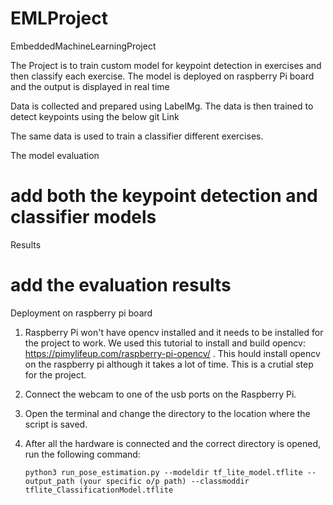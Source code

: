 # EMLProject
EmbeddedMachineLearningProject

The Project is to train custom model for keypoint detection in exercises and then classify each exercise. The model is deployed on raspberry Pi board and the output is displayed in real time


Data is collected and prepared using LabelMg. The data is then trained to detect keypoints using the below git Link 

The same data is used to train a classifier different exercises. 

The model evaluation 
# add both the keypoint detection and classifier models 

Results 
# add the evaluation results 

Deployment on raspberry pi board 

1. Raspberry Pi won't have opencv installed and it needs to be installed for the project to work. We used this tutorial to install and build opencv: https://pimylifeup.com/raspberry-pi-opencv/ . This hould install opencv on the raspberry pi although it takes a lot of time. This is a crutial step for the project.

2. Connect the webcam to one of the usb ports on the Raspberry Pi.
3. Open the terminal and change the directory to the location where the script is saved.
4. After all the hardware is connected and the correct directory is opened, run the following command:
   ```
   python3 run_pose_estimation.py --modeldir tf_lite_model.tflite --output_path (your specific o/p path) --classmoddir tflite_ClassificationModel.tflite
   ```
   
